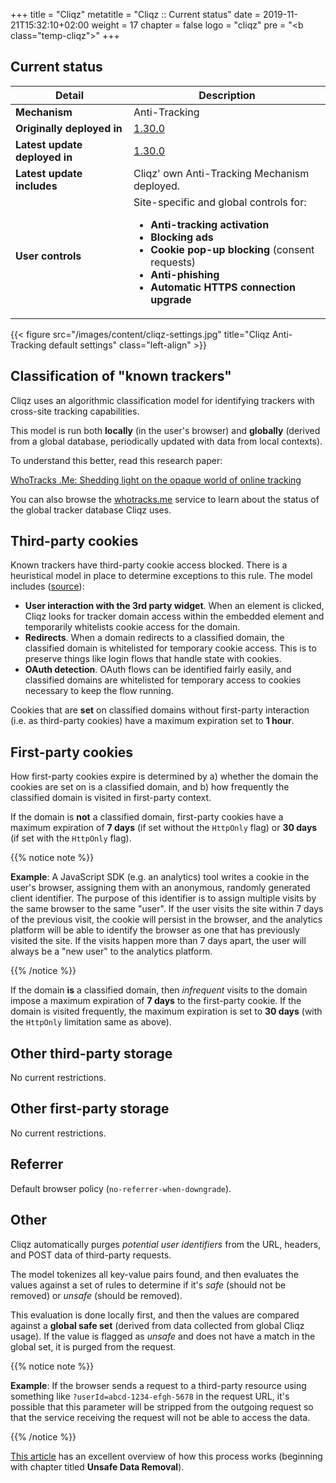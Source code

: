 +++
title = "Cliqz"
metatitle = "Cliqz :: Current status"
date = 2019-11-21T15:32:10+02:00
weight = 17
chapter = false
logo = "cliqz"
pre = "<b class=\"temp-cliqz\"></b>"
+++
## Current status

| Detail                          | Description                                                  |
| ----------------------------- | ------------------------------------------------------------ |
| **Mechanism**                 | Anti-Tracking                                                    |
| **Originally deployed in**    | [1.30.0](https://cliqz.com/en/magazine/cliqz-browser-release-notes-1-30-0)                                                      |
| **Latest update deployed in** | [1.30.0](https://cliqz.com/en/magazine/cliqz-browser-release-notes-1-30-0)                         |
| **Latest update includes**    | Cliqz' own Anti-Tracking Mechanism deployed. |
| **User controls**             | Site-specific and global controls for: <ul><li>**Anti-tracking activation**</li><li>**Blocking ads**</li><li>**Cookie pop-up blocking** (consent requests)</li><li>**Anti-phishing**</li><li>**Automatic HTTPS connection upgrade**</li> |

{{< figure src="/images/content/cliqz-settings.jpg" title="Cliqz Anti-Tracking default settings" class="left-align" >}}

## Classification of "known trackers"

Cliqz uses an algorithmic classification model for identifying trackers with cross-site tracking capabilities.

This model is run both **locally** (in the user's browser) and **globally** (derived from a global database, periodically updated with data from local contexts).

To understand this better, read this research paper:

[WhoTracks .Me: Shedding light on the opaque world of online tracking](https://arxiv.org/abs/1804.08959)

You can also browse the [whotracks.me](https://whotracks.me/) service to learn about the status of the global tracker database Cliqz uses.

## Third-party cookies

Known trackers have third-party cookie access blocked. There is a heuristical model in place to determine exceptions to this rule. The model includes ([source](https://github.com/cliqz-oss/browser-core/issues/58#issuecomment-394285634)):

* **User interaction with the 3rd party widget**. When an element is clicked, Cliqz looks for tracker domain access within the embedded element and temporarily whitelists cookie access for the domain.
* **Redirects**. When a domain redirects to a classified domain, the classified domain is whitelisted for temporary cookie access. This is to preserve things like login flows that handle state with cookies.
* **OAuth detection**. OAuth flows can be identified fairly easily, and classified domains are whitelisted for temporary access to cookies necessary to keep the flow running.

Cookies that are **set** on classified domains without first-party interaction (i.e. as third-party cookies) have a maximum expiration set to **1 hour**.

## First-party cookies

How first-party cookies expire is determined by a) whether the domain the cookies are set on is a classified domain, and b) how frequently the classified domain is visited in first-party context.

If the domain is **not** a classified domain, first-party cookies have a maximum expiration of **7 days** (if set without the `HttpOnly` flag) or **30 days** (if set with the `HttpOnly` flag).

{{% notice note %}}

**Example**: A JavaScript SDK (e.g. an analytics) tool writes a cookie in the user's browser, assigning them with an anonymous, randomly generated client identifier. The purpose of this identifier is to assign multiple visits by the same browser to the same "user". If the user visits the site within 7 days of the previous visit, the cookie will persist in the browser, and the analytics platform will be able to identify the browser as one that has previously visited the site. If the visits happen more than 7 days apart, the user will always be a "new user" to the analytics platform.

{{% /notice %}}

If the domain **is** a classified domain, then *infrequent* visits to the domain impose a maximum expiration of **7 days** to the first-party cookie. If the domain is visited frequently, the maximum expiration is set to **30 days** (with the `HttpOnly` limitation same as above).

## Other third-party storage

No current restrictions.

## Other first-party storage

No current restrictions.

## Referrer

Default browser policy (`no-referrer-when-downgrade`).

## Other

Cliqz automatically purges *potential user identifiers* from the URL, headers, and POST data of third-party requests.

The model tokenizes all key-value pairs found, and then evaluates the values against a set of rules to determine if it's *safe* (should not be removed) or *unsafe* (should be removed).

This evaluation is done locally first, and then the values are compared against a **global safe set** (derived from data collected from global Cliqz usage). If the value is flagged as *unsafe* and does not have a match in the global set, it is purged from the request.

{{% notice note %}}

**Example**: If the browser sends a request to a third-party resource using something like `?userId=abcd-1234-efgh-5678` in the request URL, it's possible that this parameter will be stripped from the outgoing request so that the service receiving the request will not be able to access the data.

{{% /notice %}}

[This article](https://whotracks.me/blog/how_cliqz_antitracking_protects_users.html) has an excellent overview of how this process works (beginning with chapter titled **Unsafe Data Removal**).



